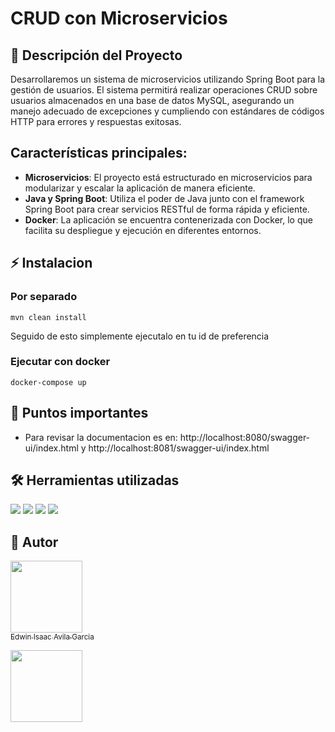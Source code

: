 # CRUD con Microservicios

## 📝 Descripción del Proyecto

Desarrollaremos un sistema de microservicios utilizando Spring Boot
para la gestión de usuarios. El sistema permitirá realizar operaciones CRUD sobre
usuarios almacenados en una base de datos MySQL, asegurando un manejo adecuado
de excepciones y cumpliendo con estándares de códigos HTTP para errores y
respuestas exitosas.

## Características principales:

- **Microservicios**: El proyecto está estructurado en microservicios para modularizar y escalar la aplicación de manera eficiente.
- **Java y Spring Boot**: Utiliza el poder de Java junto con el framework Spring Boot para crear servicios RESTful de forma rápida y eficiente.
- **Docker**: La aplicación se encuentra contenerizada con Docker, lo que facilita su despliegue y ejecución en diferentes entornos.

## ⚡ Instalacion

### Por separado
```console
mvn clean install
```
Seguido de esto simplemente ejecutalo en tu id de preferencia

### Ejecutar con docker
```console
docker-compose up
```

## 📌 Puntos importantes
- Para revisar la documentacion es en: http://localhost:8080/swagger-ui/index.html y http://localhost:8081/swagger-ui/index.html

## 🛠️ Herramientas utilizadas

<img src="https://img.shields.io/badge/java-%23ED8B00.svg?style=for-the-badge&logo=openjdk&logoColor=white">

<img src="https://img.shields.io/badge/Spring-6DB33F?style=for-the-badge&logo=spring&logoColor=white">

<img src="https://img.shields.io/badge/MySQL-00000F?style=for-the-badge&logo=mysql&logoColor=white">

<img src="https://img.shields.io/badge/docker-%230db7ed.svg?style=for-the-badge&logo=docker&logoColor=white">

## 👤 Autor

[<img src="https://avatars.githubusercontent.com/u/53845240?v=4" width=115><br><sub>Edwin Isaac Avila Garcia</sub>](https://github.com/wewineitor)

[<img src="https://img.shields.io/badge/LinkedIn-0077B5?style=for-the-badge&logo=linkedin&logoColor=white" width=115><br>](https://www.linkedin.com/in/edwinavilaga/)
